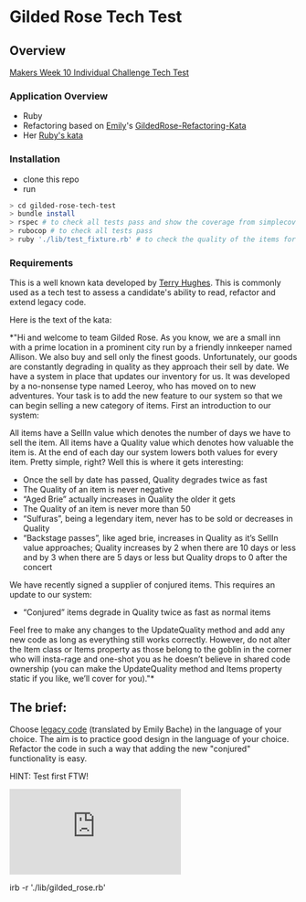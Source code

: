 # Gilded Rose Tech Test

## Overview

[Makers Week 10 Individual Challenge Tech Test](https://github.com/makersacademy/course/blob/master/individual_challenges/gilded_rose.md)

### Application Overview

- Ruby
- Refactoring based on [Emily](https://github.com/emilybache)'s [GildedRose-Refactoring-Kata](https://github.com/emilybache/GildedRose-Refactoring-Kata)
- Her [Ruby's kata](https://github.com/emilybache/GildedRose-Refactoring-Kata/tree/master/ruby)

### Installation

- clone this repo
- run

```bash
> cd gilded-rose-tech-test
> bundle install
> rspec # to check all tests pass and show the coverage from simplecov
> rubocop # to check all tests pass
> ruby './lib/test_fixture.rb' # to check the quality of the items for the next 15 days
```

### Requirements

This is a well known kata developed by [Terry Hughes](http://iamnotmyself.com/2011/02/13/refactor-this-the-gilded-rose-kata/). This is commonly used as a tech test to assess a candidate's ability to read, refactor and extend legacy code.

Here is the text of the kata:

\*"Hi and welcome to team Gilded Rose. As you know, we are a small inn with a prime location in a prominent city run by a friendly innkeeper named Allison. We also buy and sell only the finest goods. Unfortunately, our goods are constantly degrading in quality as they approach their sell by date. We have a system in place that updates our inventory for us. It was developed by a no-nonsense type named Leeroy, who has moved on to new adventures. Your task is to add the new feature to our system so that we can begin selling a new category of items. First an introduction to our system:

All items have a SellIn value which denotes the number of days we have to sell the item. All items have a Quality value which denotes how valuable the item is. At the end of each day our system lowers both values for every item. Pretty simple, right? Well this is where it gets interesting:

- Once the sell by date has passed, Quality degrades twice as fast
- The Quality of an item is never negative
- “Aged Brie” actually increases in Quality the older it gets
- The Quality of an item is never more than 50
- “Sulfuras”, being a legendary item, never has to be sold or decreases in Quality
- “Backstage passes”, like aged brie, increases in Quality as it’s SellIn value approaches; Quality increases by 2 when there are 10 days or less and by 3 when there are 5 days or less but Quality drops to 0 after the concert

We have recently signed a supplier of conjured items. This requires an update to our system:

- “Conjured” items degrade in Quality twice as fast as normal items

Feel free to make any changes to the UpdateQuality method and add any new code as long as everything still works correctly. However, do not alter the Item class or Items property as those belong to the goblin in the corner who will insta-rage and one-shot you as he doesn’t believe in shared code ownership (you can make the UpdateQuality method and Items property static if you like, we’ll cover for you)."\*

## The brief:

Choose [legacy code](https://github.com/emilybache/GildedRose-Refactoring-Kata) (translated by Emily Bache) in the language of your choice. The aim is to practice good design in the language of your choice. Refactor the code in such a way that adding the new "conjured" functionality is easy.

HINT: Test first FTW!

![Tracking pixel](https://githubanalytics.herokuapp.com/course/individual_challenges/gilded_rose.md)

irb -r './lib/gilded_rose.rb'
